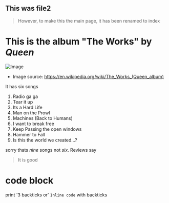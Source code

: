 ## This was file2
> However, to make this the main page, it has been renamed to index
# This is the album **"The Works"** by *Queen* 

![Image](https://upload.wikimedia.org/wikipedia/en/3/39/Queen_The_Works.png)
* Image source: https://en.wikipedia.org/wiki/The_Works_(Queen_album)


It has six songs
1. Radio ga ga
2. Tear it up
3. Its a Hard Life
4. Man on the Prowl
5. Machines (Back to Humans)
6. I want to break free
7. Keep Passing the open windows
8. Hammer to Fall
9. Is this the world we created...?

sorry thats *nine* songs not *six*. Reviews say
> It is good

# code block
print '3 backticks or'
`Inline code` with backticks	
